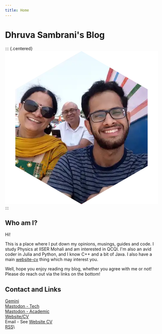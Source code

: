 ```yaml
---
title: Home
---
```


# Dhruva Sambrani's Blog

::: {.centered}
![Me!](assets/images/dp.webp)
:::

## Who am I?

Hi!

This is a place where I put down my opinions, musings, guides and code. I study Physics at IISER Mohali and am interested in QCQI. I'm also an avid coder in Julia and Python, and I know C++ and a bit of Java. I also have a main [website-cv](https://dhruvasambrani.github.io/) thing which may interest you.

Well, hope you enjoy reading my blog, whether you agree with me or not! Please do reach out via the links on the bottom!

## Contact and Links

[Gemini](gemini://gemini.ctrl-c.club/~dhruva)\
[Mastodon - Tech](https://fosstodon.org/@dhruvasambrani)\
[Mastodon - Academic](https://scholar.social/@dhruvasambrani)\
[Website/CV](https://dhruvasambrani.github.io)\
Email - See [Website CV](https://dhruvasambrani.github.io)\
[RSS](https://dhruvasambrani.github.io/blog/feed.xml)\

